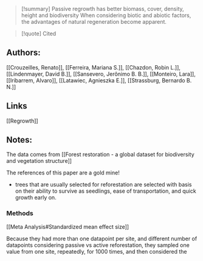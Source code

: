 
>[!summary] Passive regrowth has better biomass, cover, density, height and biodiversity
>When considering biotic and abiotic factors, the advantages of natural regeneration become apparent.

>[!quote] Cited
## Authors:
[[Crouzeilles, Renato]], [[Ferreira, Mariana S.]], [[Chazdon, Robin L.]], [[Lindenmayer, David B.]], [[Sansevero, Jerônimo B. B.]], [[Monteiro, Lara]], [[Iribarrem, Alvaro]], [[Latawiec, Agnieszka E.]], [[Strassburg, Bernardo B. N.]]

## Links
[[Regrowth]]

## Notes:
The data comes from [[Forest restoration - a global dataset for biodiversity and vegetation structure]]

The references of this paper are a gold mine!

- trees that are usually selected for reforestation are selected with basis on their ability to survive as seedlings, ease of transportation, and quick growth early on.

### Methods
[[Meta Analysis#Standardized mean effect size]]

Because they had more than one datapoint per site, and different number of datapoints considering passive vs active reforestation, they sampled one value from one site, repeatedly, for 1000 times, and then considered the  